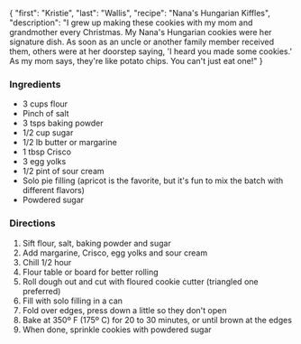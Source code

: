 {
    "first": "Kristie",
    "last": "Wallis",
    "recipe": "Nana's Hungarian Kiffles",
    "description": "I grew up making these cookies with my mom and grandmother every Christmas. My Nana's Hungarian cookies were her signature dish. As soon as an uncle or another family member received them, others were at her doorstep saying, 'I heard you made some cookies.' As my mom says, they're like potato chips. You can't just eat one!"
}

<div class="ingredients">
        <h3>Ingredients</h3>
        <ul>
<li>3 cups flour</li>
<li>Pinch of salt</li>
<li>3 tsps baking powder</li>
<li>1/2 cup sugar</li>
<li>1/2 lb butter or margarine</li>
<li>1 tbsp Crisco</li>
<li>3 egg yolks</li>
<li>1/2 pint of sour cream</li>
<li>Solo pie filling (apricot is the favorite, but it's fun to mix the batch with different flavors)</li>
<li>Powdered sugar</li>
        </ul>
      </div>
      <div class="directions">
        <h3>Directions</h3>
        <ol>
<li>Sift flour, salt, baking powder and sugar </li>
<li>Add margarine, Crisco, egg yolks and sour cream</li>
<li>Chill 1/2 hour</li>
<li>Flour table or board for better rolling</li>
<li>Roll dough out and cut with floured cookie cutter (triangled one preferred) </li>
<li>Fill with solo filling in a can </li>
<li>Fold over edges, press down a little so they don't open </li>
<li>Bake at 350º F (175º C) for 20 to 30 minutes, or until brown at the edges</li>
<li>When done, sprinkle cookies with powdered sugar</li>
        </ol>
      </div>
